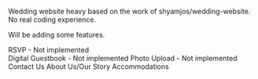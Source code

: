 Wedding website heavy based on the work of shyamjos/wedding-website.  No real coding experience.

Will be adding some features.

RSVP - Not implemented 
<BR>
Digital Guestbook - Not implemented
Photo Upload - Not implemented
Contact Us
About Us/Our Story
Accommodations 

